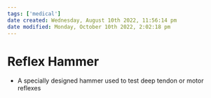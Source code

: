 ```yaml
---
tags: ['medical']
date created: Wednesday, August 10th 2022, 11:56:14 pm
date modified: Monday, October 10th 2022, 2:02:18 pm
---
```


# Reflex Hammer
- A specially designed hammer used to test deep tendon or motor reflexes



